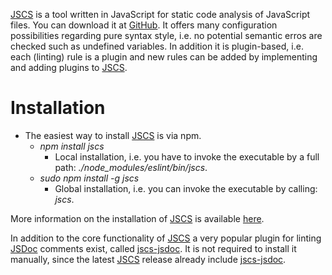 [JSCS](http://jscs.info/) is a tool written in JavaScript for static code analysis of JavaScript files. You can download it at [GitHub](https://github.com/jscs-dev/node-jscs). It offers many configuration possibilities regarding pure syntax style, i.e. no potential semantic erros are checked such as undefined variables. In addition it is plugin-based, i.e. each (linting) rule is a plugin and new rules can be added by implementing and adding plugins to [JSCS](http://jscs.info/).

# Installation
* The easiest way to install [JSCS](http://jscs.info/) is via npm.
  * _npm install jscs_
    * Local installation, i.e. you have to invoke the executable by a full path: _./node_modules/eslint/bin/jscs_.
  * _sudo npm install -g jscs_
    * Global installation, i.e. you can invoke the executable by calling: _jscs_.

More information on the installation of [JSCS](http://jscs.info/) is available [here](http://jscs.info/overview#installation).

In addition to the core functionality of [JSCS](http://jscs.info/) a very popular plugin for linting [JSDoc](../jsdoc/README.md) comments exist, called [jscs-jsdoc](https://github.com/jscs-dev/jscs-jsdoc). It is not required to install it manually, since the latest [JSCS](http://jscs.info/) release already include [jscs-jsdoc](https://github.com/jscs-dev/jscs-jsdoc).

